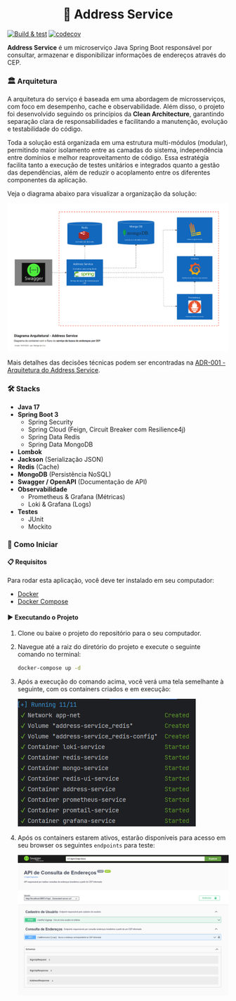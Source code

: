 <h1 align="center">
📍 Address Service
</h1>

[![Build & test](https://github.com/RodrigoAntonioCruz/crud-clean-architecture/actions/workflows/build.yml/badge.svg)](https://github.com/RodrigoAntonioCruz/crud-clean-architecture/actions/workflows/build.yml) [![codecov](https://codecov.io/gh/RodrigoAntonioCruz/crud-clean-architecture/graph/badge.svg?token=oXUNgmqgIm)](https://codecov.io/gh/RodrigoAntonioCruz/crud-clean-architecture)

**Address Service** é um microserviço Java Spring Boot responsável por consultar, armazenar e disponibilizar informações de endereços através do CEP.

### 🏛️ Arquitetura

A arquitetura do serviço é baseada em uma abordagem de microsserviços, com foco em desempenho, cache e observabilidade. Além disso, o projeto foi desenvolvido seguindo os princípios da **Clean Architecture**, garantindo separação clara de responsabilidades e facilitando a manutenção, evolução e testabilidade do código.

Toda a solução está organizada em uma estrutura multi-módulos (modular), permitindo maior isolamento entre as camadas do sistema, independência entre domínios e melhor reaproveitamento de código. Essa estratégia facilita tanto a execução de testes unitários e integrados quanto a gestão das dependências, além de reduzir o acoplamento entre os diferentes componentes da aplicação.

Veja o diagrama abaixo para visualizar a organização da solução:

![Diagrama Arquitetural](docs/img/diagrama-arquitetura.png)

Mais detalhes das decisões técnicas podem ser encontradas na [ADR-001 - Arquitetura do Address Service](docs/adr/ADR-001-architecture-address-service.md).

### 🛠️ Stacks

- **Java 17**
- **Spring Boot 3**
  - Spring Security
  - Spring Cloud (Feign, Circuit Breaker com Resilience4j)
  - Spring Data Redis
  - Spring Data MongoDB
- **Lombok**
- **Jackson** (Serialização JSON)
- **Redis** (Cache)
- **MongoDB** (Persistência NoSQL)
- **Swagger / OpenAPI** (Documentação de API)
- **Observabilidade**
  - Prometheus & Grafana (Métricas)
  - Loki & Grafana (Logs)
- **Testes**
  - JUnit
  - Mockito

### 🚀 Como Iniciar

#### 📋 Requisitos

Para rodar esta aplicação, você deve ter instalado em seu computador:

- [Docker](https://docs.docker.com/get-started/)
- [Docker Compose](https://docs.docker.com/compose/)

#### ▶️ Executando o Projeto

1. Clone ou baixe o projeto do repositório para o seu computador.

2. Navegue até a raiz do diretório do projeto e execute o seguinte comando no terminal:

    ```bash
    docker-compose up -d
    ```

3. Após a execução do comando acima, você verá uma tela semelhante à seguinte, com os containers criados e em execução:

   ![Application Build Terminal](docs/img/app-build-terminal.png)

4. Após os containers estarem ativos, estarão disponíveis para acesso em seu browser os seguintes `endpoints` para teste:

    <a href="http://localhost:8887/v1/api/swagger-ui/index.html" target="_blank" title="Clique e navegue!">

   ![Application Swagger](docs/img/app-swagger.png)

    </a>
